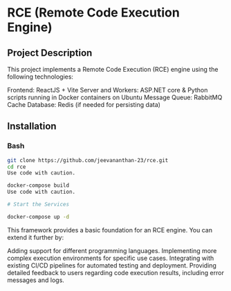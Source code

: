 # RCE (Remote Code Execution Engine)

## Project Description
This project implements a Remote Code Execution (RCE) engine using the following technologies:

Frontend: ReactJS + Vite
Server and Workers: ASP.NET core & Python scripts running in Docker containers on Ubuntu
Message Queue: RabbitMQ
Cache Database: Redis (if needed for persisting data)

## Installation

### Bash
```bash
git clone https://github.com/jeevananthan-23/rce.git
cd rce
Use code with caution.

docker-compose build
Use code with caution.

# Start the Services

docker-compose up -d
```

This framework provides a basic foundation for an RCE engine. You can extend it further by:

Adding support for different programming languages.
Implementing more complex execution environments for specific use cases.
Integrating with existing CI/CD pipelines for automated testing and deployment.
Providing detailed feedback to users regarding code execution results, including error messages and logs.